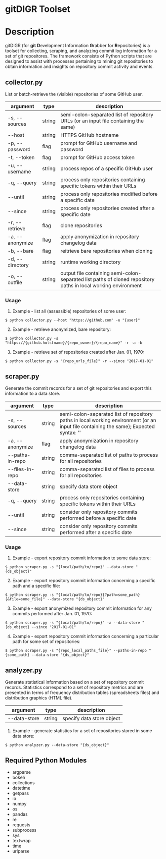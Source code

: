 # gitDIGR Toolset


# Description
gitDIGR (for **git** **D**evelopment **I**nformation **G**rabber for **R**epositories) is a toolset for collecting, scraping, and analyzing commit log information for a set of git repositores. The framework consists of Python scripts that are designed to assist with processes pertaining to mining git repositories to obtain information and insights on repository commit activity and events.


## collector.py


List or batch-retrieve the \(visible\) repositories of some GitHub user.


| argument | type | description |
|----------|------|-------------|
| \-s, \-\-sources | string | semi\-colon\-separated list of repository URLs \(or an input file containing the same\) |
| \-\-host | string | HTTPS GitHub hostname |
| \-p, \-\-password | flag | prompt for GitHub username and password |
| \-t, \-\-token | flag | prompt for GitHub access token |
| \-u, \-\-username | string | process repos of a specific GitHub user |
| \-q, \-\-query | string | process only repositories containing specific tokens within their URLs |
| \-\-until | string | process only repositories modified before a specific date |
| \-\-since | string | process only repositories created after a specific date |
| \-r, \-\-retrieve | flag | clone repositories |
| \-a, \-\-anonymize | flag | apply anonymization in repository changelog data |
| \-b, \-\-bare | flag | reitrieve bare repositories when cloning |
| \-d, \-\-directory | string | runtime working directory |
| \-o, \-\-outfile | string | output file containing semi\-colon\-separated list paths of cloned repository paths in local working environment |

### Usage

1. Example \- list all (assessible) repositories of some user:
```
$ python collector.py --host "https://github.com" -u "{user}"
```

2. Example \- retrieve anonymized, bare repository:
```
$ python collector.py -s "https://{github.hotstname}/{repo_owner}/{repo_name}" -r -a -b
```

3. Example \- retrieve set of repositories created after Jan. 01, 1970:
```
$ python collector.py -s "{repo_urls_file}" -r --since "2017-01-01"
```


## scraper.py


Generate the commit records for a set of git repositories and export this information to a data store.


| argument | type | description |
|----------|------|-------------|
| \-s, \-\-sources | string | semi\-colon\-separated list of repository paths in local working environment  \(or an input file containing the same\); Expected syntax: '' |
| \-a, \-\-anonymize | flag | apply anonymization in repository changelog data |
| \-\-paths\-in\-repo | string | comma-separated list of paths to process for all repositories |
| \-\-files\-in\-repo | string | comma-separated list of files to process for all repositories |
| \-\-data\-store | string | specify data store object |
| \-q, \-\-query | string | process only repositories containing specific tokens within their URLs |
| \-\-until | string | consider only repository commits performed before a specific date |
| \-\-since | string | consider only repository commits performed after a specific date |


### Usage

1. Example \- export repository commit information to some data store:
```
$ python scraper.py -s "{local/path/to/repo}" --data-store "{ds_object}"
```

2. Example \- export repository commit information concerning a specific path and a specific file:
```
$ python scraper.py -s "{local/path/to/repo}{?path=some_path}{&file=some_file}" --data-store "{ds_object}"
```

3. Example \- export anonymized repository commit information for any commits performed after Jan. 01, 1970:
```
$ python scraper.py -s "{local/path/to/repo}" -a --data-store "{ds_object} --since "2017-01-01"
```

4. Example \- export repository commit information concerning a particular path for some set of repositories:
```
$ python scraper.py -s "{repo_local_paths_file}" --paths-in-repo "{some_path} --data-store "{ds_object}"
```



## analyzer.py

Generate statistical information based on a set of repository commit records. Statistics correspond to a set of repository metrics and are presented in terms of frequency distribution tables \(spreadsheets files\) and distribution graphics \(HTML file\).


| argument | type | description |
|----------|------|-------------|
| \-\-data\-store | string | specify data store object |


1. Example \- generate statistics for a set of repositories stored in some data store:
```
$ python analyzer.py --data-store "{ds_object}"
```



## Required Python Modules
- argparse
- bokeh
- collections
- datetime
- getpass
- io
- numpy
- os
- pandas
- re
- requests
- subprocess
- sys
- textwrap
- time
- urlparse
